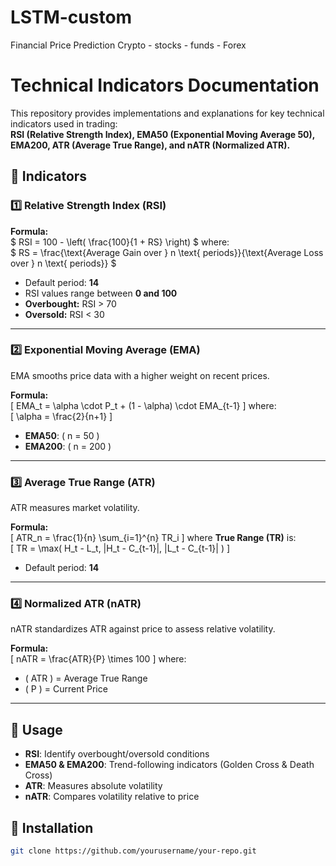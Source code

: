 # LSTM-custom
Financial Price Prediction Crypto - stocks - funds - Forex

# Technical Indicators Documentation

This repository provides implementations and explanations for key technical indicators used in trading:  
**RSI (Relative Strength Index), EMA50 (Exponential Moving Average 50), EMA200, ATR (Average True Range), and nATR (Normalized ATR).**  

## 📌 Indicators  

### 1️⃣ Relative Strength Index (RSI)  
**Formula:**  
$
RSI = 100 - \left( \frac{100}{1 + RS} \right)
$
where:  
$
RS = \frac{\text{Average Gain over } n \text{ periods}}{\text{Average Loss over } n \text{ periods}}
$
- Default period: **14**  
- RSI values range between **0 and 100**  
- **Overbought:** RSI > 70  
- **Oversold:** RSI < 30  

---

### 2️⃣ Exponential Moving Average (EMA)  
EMA smooths price data with a higher weight on recent prices.  

**Formula:**  
\[
EMA_t = \alpha \cdot P_t + (1 - \alpha) \cdot EMA_{t-1}
\]
where:  
\[
\alpha = \frac{2}{n+1}
\]
- **EMA50**: \( n = 50 \)  
- **EMA200**: \( n = 200 \)  

---

### 3️⃣ Average True Range (ATR)  
ATR measures market volatility.  

**Formula:**  
\[
ATR_n = \frac{1}{n} \sum_{i=1}^{n} TR_i
\]
where **True Range (TR)** is:  
\[
TR = \max( H_t - L_t, |H_t - C_{t-1}|, |L_t - C_{t-1}| )
\]
- Default period: **14**  

---

### 4️⃣ Normalized ATR (nATR)  
nATR standardizes ATR against price to assess relative volatility.  

**Formula:**  
\[
nATR = \frac{ATR}{P} \times 100
\]
where:  
- \( ATR \) = Average True Range  
- \( P \) = Current Price  

---

## 📌 Usage  
- **RSI**: Identify overbought/oversold conditions  
- **EMA50 & EMA200**: Trend-following indicators (Golden Cross & Death Cross)  
- **ATR**: Measures absolute volatility  
- **nATR**: Compares volatility relative to price  

## 📌 Installation  
```bash
git clone https://github.com/yourusername/your-repo.git
